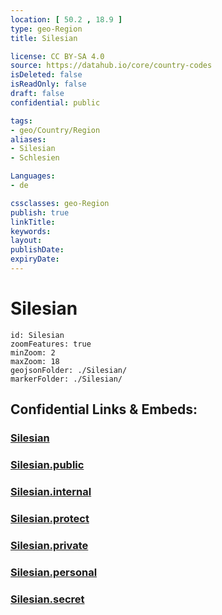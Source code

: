 ```yaml
---
location: [ 50.2 , 18.9 ] 
type: geo-Region
title: Silesian

license: CC BY-SA 4.0
source: https://datahub.io/core/country-codes
isDeleted: false
isReadOnly: false
draft: false
confidential: public

tags:
- geo/Country/Region
aliases:
- Silesian
- Schlesien

Languages:
- de

cssclasses: geo-Region
publish: true
linkTitle: 
keywords: 
layout: 
publishDate: 
expiryDate: 
---
```


# Silesian

```leaflet
id: Silesian
zoomFeatures: true 
minZoom: 2 
maxZoom: 18
geojsonFolder: ./Silesian/
markerFolder: ./Silesian/
```


## Confidential Links & Embeds: 

### [Silesian](/_Standards/Earth/Continent/Europe/Europe~East/Poland/Provinces~Poland/Silesian.md) 

### [Silesian.public](/_public/Earth/Continent/Europe/Europe~East/Poland/Provinces~Poland/Silesian.public.md) 

### [Silesian.internal](/_internal/Earth/Continent/Europe/Europe~East/Poland/Provinces~Poland/Silesian.internal.md) 

### [Silesian.protect](/_protect/Earth/Continent/Europe/Europe~East/Poland/Provinces~Poland/Silesian.protect.md) 

### [Silesian.private](/_private/Earth/Continent/Europe/Europe~East/Poland/Provinces~Poland/Silesian.private.md) 

### [Silesian.personal](/_personal/Earth/Continent/Europe/Europe~East/Poland/Provinces~Poland/Silesian.personal.md) 

### [Silesian.secret](/_secret/Earth/Continent/Europe/Europe~East/Poland/Provinces~Poland/Silesian.secret.md)

